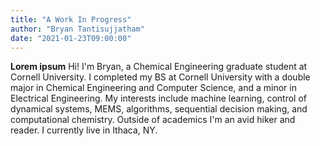 ```yaml
---
title: "A Work In Progress"
author: "Bryan Tantisujjatham"
date: "2021-01-23T09:00:00"
---
```


**Lorem ipsum** Hi! I'm Bryan, a Chemical Engineering graduate student at Cornell University. I completed my BS at Cornell University with a double major in Chemical Engineering and Computer Science, and a minor in Electrical Engineering. My interests include machine learning, control of dynamical systems, MEMS, algorithms, sequential decision making, and computational chemistry. Outside of academics I'm an avid hiker and reader. I currently live in Ithaca, NY.
